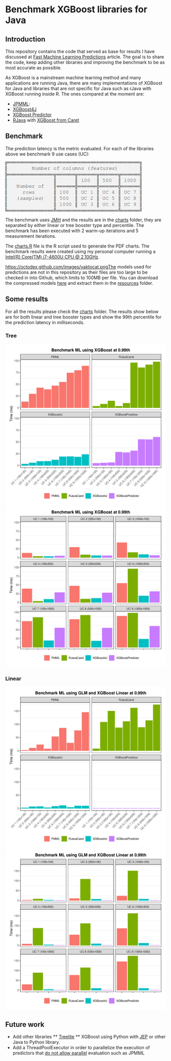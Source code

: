 # Benchmark XGBoost libraries for Java

## Introduction
This repository contains the code that served as base for results I have discussed at [Fast Machine Learning Predictions](https://medium.com/blablacar-tech/fast-machine-learning-predictions-6856b3623e5) article. The goal is to share the code, keep adding other libraries and improving the benchmark to be as most accurate as possible.

As XGBoost is a mainstream machine learning method and many applications are running Java, there are many implementations of XGBoost for Java and libraries that are not specific for Java such as rJava with XGBoost running inside R. The ones compared at the moment are:

* [JPMML](https://github.com/jpmml/jpmml-evaluator):
* [XGBoost4J](https://github.com/dmlc/xgboost/tree/master/jvm-packages)
* [XGBoost Predictor](https://github.com/komiya-atsushi/xgboost-predictor-java)
* [RJava](https://github.com/s-u/rJava) with [XGBoost from Caret](https://github.com/topepo/caret)

## Benchmark

The prediction latency is the metric evaluated. For each of the libraries above we benchmark 9 use cases (UC):

![Use cases](use-cases.png)

The benchmark uses [JMH](https://openjdk.java.net/projects/code-tools/jmh/) and the results are in the [charts](charts) folder, they are separated by either linear or tree booster type and percentile. The benchmark has been executed with 2 warm-up iterations and 5 measurement iterations.

The [charts.R](charts/charts.R) file is the R script used to generate the PDF charts. The benchmark results were created using my personal computer running a [Intel(R) Core(TM) i7-4600U CPU @ 2.10GHz](https://ark.intel.com/content/www/us/en/ark/products/76616/intel-core-i7-4600u-processor-4m-cache-up-to-3-30-ghz.html).

https://octodex.github.com/images/yaktocat.pngThe models used for predictions are not in this repository as their files are too large to be checked in into Github, which limits to 100MB per file. You can download the compressed models [here](https://drive.google.com/open?id=1wh_sr75q1-Q5cteoXrA9FsR-G1378gYQ) and extract them in the [resources](src/main/java/resources) folder.

## Some results

For all the results please check the [charts](charts) folder. The results show below are for both linear and tree booster types and
show the 99th percentile for the prediction latency in milliseconds.

### Tree

![Prediction latency faceted by predictor](charts/prediction_time_by_predictor_tree_0.99.png)
![Prediction latency faceted by use case](charts/prediction_time_by_uc_tree_0.99.png)

### Linear

![Prediction latency faceted by predictor](charts/prediction_time_by_predictor_linear_0.99.png)
![Prediction latency faceted by use case](charts/prediction_time_by_uc_linear_0.99.png)

## Future work

* Add other libraries
** [Treelite](https://github.com/dmlc/treelite)
** XGBoost using Python with [JEP](https://github.com/ninia/jep) or other Java to Python library.
* Add a ThreadPoolExecutor in order to parallelize the execution of predictors that [do not allow parallel](https://github.com/edumucelli/benchmark-xgboost-java/blob/master/src/main/java/benchmark/predictor/PMMLPredictor.java#L69) evaluation such as JPMML
